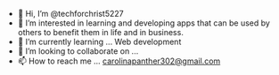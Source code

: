 - 👋 Hi, I’m @techforchrist5227
- 👀 I’m interested in learning and developing apps that can be used by others to benefit them in life and in business. 
- 🌱 I’m currently learning ... Web development
- 💞️ I’m looking to collaborate on ...
- 📫 How to reach me ... carolinapanther302@gmail.com

<!---
techforchrist5227/techforchrist5227 is a ✨ special ✨ repository because its `README.md` (this file) appears on your GitHub profile.
You can click the Preview link to take a look at your changes.
--->
